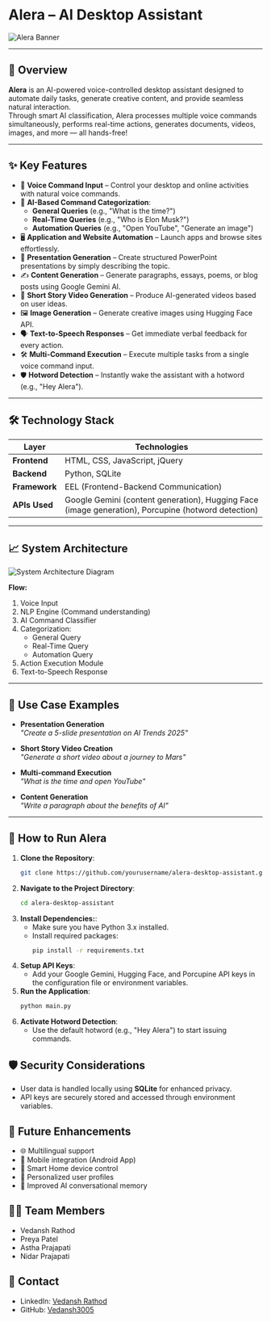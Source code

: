 # Alera – AI Desktop Assistant

![Alera Banner](https://github.com/Vedansh3005/SpeakSmart_AI_Desktop_Voice_Assistant/blob/main/logo.png)

---

## 🚀 Overview

**Alera** is an AI-powered voice-controlled desktop assistant designed to automate daily tasks, generate creative content, and provide seamless natural interaction.  
Through smart AI classification, Alera processes multiple voice commands simultaneously, performs real-time actions, generates documents, videos, images, and more — all hands-free!

---

## ✨ Key Features

- 🎤 **Voice Command Input** – Control your desktop and online activities with natural voice commands.
- 🧠 **AI-Based Command Categorization**:
  - **General Queries** (e.g., "What is the time?")
  - **Real-Time Queries** (e.g., "Who is Elon Musk?")
  - **Automation Queries** (e.g., "Open YouTube", "Generate an image")
- 🖥️ **Application and Website Automation** – Launch apps and browse sites effortlessly.
- 📑 **Presentation Generation** – Create structured PowerPoint presentations by simply describing the topic.
- ✍️ **Content Generation** – Generate paragraphs, essays, poems, or blog posts using Google Gemini AI.
- 🎥 **Short Story Video Generation** – Produce AI-generated videos based on user ideas.
- 🖼️ **Image Generation** – Generate creative images using Hugging Face API.
- 🗣️ **Text-to-Speech Responses** – Get immediate verbal feedback for every action.
- 🛠️ **Multi-Command Execution** – Execute multiple tasks from a single voice command input.
- 🛡️ **Hotword Detection** – Instantly wake the assistant with a hotword (e.g., "Hey Alera").

---

## 🛠️ Technology Stack

| Layer         | Technologies                            |
|---------------|-----------------------------------------|
| **Frontend**  | HTML, CSS, JavaScript, jQuery            |
| **Backend**   | Python, SQLite                          |
| **Framework** | EEL (Frontend-Backend Communication)    |
| **APIs Used** | Google Gemini (content generation), Hugging Face (image generation), Porcupine (hotword detection) |

---

## 📈 System Architecture

![System Architecture Diagram](https://github.com/Vedansh3005/SpeakSmart_AI_Desktop_Voice_Assistant/blob/main/SystemArchitecture.png)

**Flow:**
1. Voice Input
2. NLP Engine (Command understanding)
3. AI Command Classifier
4. Categorization:
   - General Query
   - Real-Time Query
   - Automation Query
5. Action Execution Module
6. Text-to-Speech Response

---

## 🧩 Use Case Examples

- **Presentation Generation**  
  _"Create a 5-slide presentation on AI Trends 2025"_

- **Short Story Video Creation**  
  _"Generate a short video about a journey to Mars"_

- **Multi-command Execution**  
  _"What is the time and open YouTube"_

- **Content Generation**  
  _"Write a paragraph about the benefits of AI"_

---

## 🚀 How to Run Alera

1. **Clone the Repository**:
   ```bash
   git clone https://github.com/yourusername/alera-desktop-assistant.git
   ```
2. **Navigate to the Project Directory**:
   ```bash
   cd alera-desktop-assistant
   ```
3. **Install Dependencies:**:
   - Make sure you have Python 3.x installed.
   - Install required packages:
     ```bash
     pip install -r requirements.txt
     ```
4. **Setup API Keys**:
   - Add your Google Gemini, Hugging Face, and Porcupine API keys in the configuration file or environment variables.
5. **Run the Application**:
   ```bash
   python main.py
   ```
6. **Activate Hotword Detection**:
   - Use the default hotword (e.g., "Hey Alera") to start issuing commands.

## 🛡️ Security Considerations
- User data is handled locally using **SQLite** for enhanced privacy.
- API keys are securely stored and accessed through environment variables.

## 🎯 Future Enhancements
- 🌐 Multilingual support
- 📱 Mobile integration (Android App)
- 🏡 Smart Home device control
- 🎨 Personalized user profiles
- 🤖 Improved AI conversational memory

## 👨‍💻 Team Members
- Vedansh Rathod
- Preya Patel
- Astha Prajapati
- Nidar Prajapati

## 📢 Contact
- LinkedIn: [Vedansh Rathod](https://www.linkedin.com/in/vedansh-rathod-345173246/)
- GitHub: [Vedansh3005](http://github.com/Vedansh3005)
